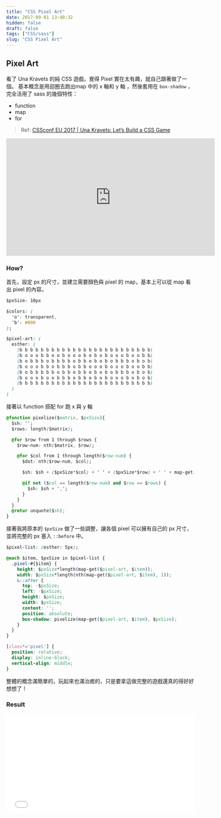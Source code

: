 ```yaml
---
title: "CSS Pixel Art"
date: 2017-09-01 13:40:32
hidden: false
draft: false
tags: ["CSS/sass"]
slug: "CSS Pixel Art"
---
```

## Pixel Art

看了 Una Kravets 的純 CSS 遊戲，覺得 Pixel 實在太有趣，就自己跟著做了一個。
基本概念是用迴圈去跑出map 中的 x 軸和 y 軸 ，然後套用在 `box-shadow` ，完全活用了 sass 的幾個特性：

 - function
 - map
 - for

> Ref: [CSSconf EU 2017 | Una Kravets: Let’s Build a CSS Game](https://youtu.be/WmVH85G59Lk)

<iframe width="560" height="315" src="https://www.youtube.com/embed/WmVH85G59Lk" frameborder="0" allowfullscreen></iframe>

<!--more-->

### How?

首先，設定 px 的尺寸，並建立需要顏色與 pixel 的 map，基本上可以從 map 看出 pixel 的內容。

```css
$pxSize: 10px

$colors: (
  'o': transparent,
  'b': #000
);

$pixel-art: (
  esther: (
    (b b b b b b b b b b b b b b b b b b b b b b b b b)
    (b o o o b b o o b o o o b o b o b o o o b o o b b)
    (b o b b b o b b b b o b b o b o b o b b b o b o b)
    (b o o o b b o b b b o b b o o o b o o o b o o b b)
    (b o b b b b b o b b o b b o b o b o b b b o b o b)
    (b o o o b o o b b b o b b o b o b o o o b o b o b)
    (b b b b b b b b b b b b b b b b b b b b b b b b b)
  )
)
```

接著以 function 搭配 for 跑 x 與 y 軸

```css
@function pixelize($matrix, $pxSize){
  $sh: '';
  $rows: length($matrix);

  @for $row from 1 through $rows {
    $row-num: nth($matrix, $row);

    @for $col from 1 through length($row-num) {
      $dot: nth($row-num, $col);

      $sh: $sh + ($pxSize*$col) + ' ' + ($pxSize*$row) + ' ' + map-get($colors, $dot);

      @if not ($col == length($row-num) and $row == $rows) {
        $sh: $sh + ',';
      }
    }
  }
  @retur unquote($sh);
}
```

接著我將原本的 `$pxSize` 做了一些調整，讓各個 pixel 可以擁有自己的 px 尺寸，並將完整的 px 塞入 `::before` 中。

```css
$pixel-list: (esther: 5px);

@each $item, $pxSize in $pixel-list {
  .pixel-#{$item} {
    height: $pxSize*length(map-get($pixel-art, $item));
    width: $pxSize*length(nth(map-get($pixel-art, $item), 1));
    &::after {
      top: -$pxSize;
      left: -$pxSize;
      height: $pxSize;
      width: $pxSize;
      content: '';
      position: absolute;
      box-shadow: pixelize(map-get($pixel-art, $item), $pxSize);
    }
  }
}

[class*='pixel'] {
  position: relative;
  display: inline-block;
  vertical-align: middle;
}

```

整體的概念滿簡單的，玩起來也滿治癒的，只是要拿這做完整的遊戲還真的得好好想想了！

### Result

<iframe height='265' scrolling='no' title='pixel-art' src='//codepen.io/estherj-hsu/embed/yMvBEa/?height=265&theme-id=dark&default-tab=result&embed-version=2' frameborder='no' allowtransparency='true' allowfullscreen='true' style='width: 100%;'>See the Pen <a href='https://codepen.io/estherj-hsu/pen/yMvBEa/'>pixel-art</a> by Esther (<a href='https://codepen.io/estherj-hsu'>@estherj-hsu</a>) on <a href='https://codepen.io'>CodePen</a>.
</iframe>
